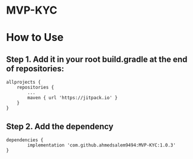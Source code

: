# MVP-KYC

# How to Use


## Step 1. Add it in your root build.gradle at the end of repositories:
   	allprojects {
		repositories {
			...
			maven { url 'https://jitpack.io' }
		}
	}
  
## Step 2. Add the dependency

	dependencies {
	        implementation 'com.github.ahmedsalem9494:MVP-KYC:1.0.3'
	}
  
  
